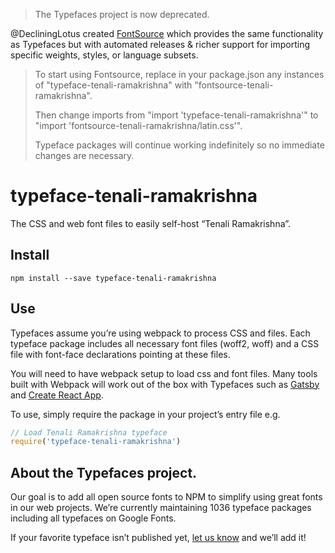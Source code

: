 >The Typefaces project is now deprecated.

@DecliningLotus created
[FontSource](https://github.com/fontsource/fontsource) which provides the
same functionality as Typefaces but with automated releases & richer
support for importing specific weights, styles, or language subsets.
>
>To start using Fontsource, replace in your package.json any instances of
"typeface-tenali-ramakrishna" with "fontsource-tenali-ramakrishna".
>
> Then change imports from "import 'typeface-tenali-ramakrishna'" to "import 'fontsource-tenali-ramakrishna/latin.css'".
>
>Typeface packages will continue working indefinitely so no immediate
>changes are necessary.

# typeface-tenali-ramakrishna

The CSS and web font files to easily self-host “Tenali Ramakrishna”.

## Install

`npm install --save typeface-tenali-ramakrishna`

## Use

Typefaces assume you’re using webpack to process CSS and files. Each typeface
package includes all necessary font files (woff2, woff) and a CSS file with
font-face declarations pointing at these files.

You will need to have webpack setup to load css and font files. Many tools built
with Webpack will work out of the box with Typefaces such as [Gatsby](https://github.com/gatsbyjs/gatsby)
and [Create React App](https://github.com/facebookincubator/create-react-app).

To use, simply require the package in your project’s entry file e.g.

```javascript
// Load Tenali Ramakrishna typeface
require('typeface-tenali-ramakrishna')
```

## About the Typefaces project.

Our goal is to add all open source fonts to NPM to simplify using great fonts in
our web projects. We’re currently maintaining 1036 typeface packages
including all typefaces on Google Fonts.

If your favorite typeface isn’t published yet, [let us know](https://github.com/KyleAMathews/typefaces)
and we’ll add it!
